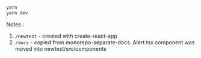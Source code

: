 ```sh
yarn 
yarn dev
```

Notes : 
1. `/newtest` - created with create-react-app
2. `/docs` - copied from monorepo-separate-docs. Alert.tsx component was moved into newtest/src/components

